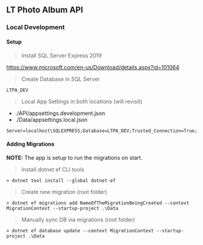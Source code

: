 ## LT Photo Album API

### Local Development

#### Setup

> Install SQL Server Express 2019

https://www.microsoft.com/en-us/Download/details.aspx?id=101064

> Create Database in SQL Server
```
LTPA_DEV
 ```

> Local App Settings in both locations (will revisit)

- ./API/appsettings.development.json
- ./Data/appsettings.local.json
  
``` 
Server=localhost\SQLEXPRESS;Database=LTPA_DEV;Trusted_Connection=True; 
```

#### Adding Migrations

**NOTE:** The app is setup to run the migrations on start.

> Install dotnet ef CLI tools
```
> dotnet tool install --global dotnet-ef
```

> Create new migration (root folder)
```
> dotnet ef migrations add NameOfTheMigrationBeingCreated --context MigrationContext --startup-project .\Data
```

> Manually sync DB via migrations (root folder)
```
> dotnet ef database update --context MigrationContext --startup-project .\Data
```

